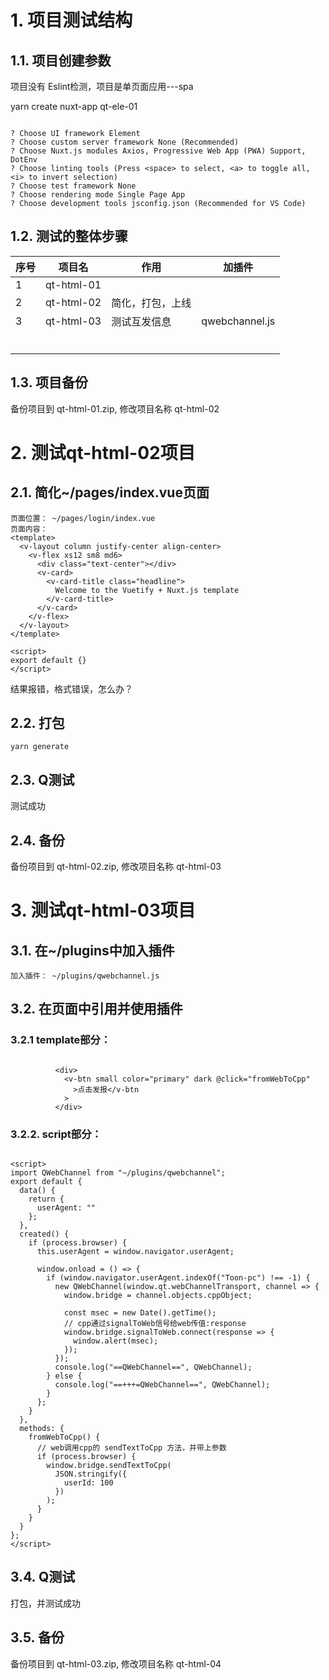 # 1. 项目测试结构

## 1.1. 项目创建参数

项目没有 Eslint检测，项目是单页面应用---spa

yarn create nuxt-app qt-ele-01

```

? Choose UI framework Element
? Choose custom server framework None (Recommended)
? Choose Nuxt.js modules Axios, Progressive Web App (PWA) Support, DotEnv
? Choose linting tools (Press <space> to select, <a> to toggle all, <i> to invert selection)
? Choose test framework None
? Choose rendering mode Single Page App
? Choose development tools jsconfig.json (Recommended for VS Code)
```



## 1.2. 测试的整体步骤

| 序号 | 项目名     | 作用             | 加插件         |
| ---- | ---------- | ---------------- | -------------- |
| 1    | qt-html-01 |                  |                |
| 2    | qt-html-02 | 简化，打包，上线 |                |
| 3    | qt-html-03 | 测试互发信息     | qwebchannel.js |
|      |            |                  |                |
|      |            |                  |                |
|      |            |                  |                |
|      |            |                  |                |
|      |            |                  |                |
|      |            |                  |                |

## 1.3. 项目备份

备份项目到 qt-html-01.zip,   修改项目名称 qt-html-02



# 2. 测试qt-html-02项目

## 2.1. 简化~/pages/index.vue页面

```
页面位置： ~/pages/login/index.vue
页面内容：
<template>
  <v-layout column justify-center align-center>
    <v-flex xs12 sm8 md6>
      <div class="text-center"></div>
      <v-card>
        <v-card-title class="headline">
          Welcome to the Vuetify + Nuxt.js template
        </v-card-title>
      </v-card>
    </v-flex>
  </v-layout>
</template>

<script>
export default {}
</script>

```

结果报错，格式错误，怎么办？

## 2.2. 打包

```
yarn generate
```

## 2.3. Q测试

测试成功

## 2.4. 备份

备份项目到 qt-html-02.zip,   修改项目名称 qt-html-03



# 3. 测试qt-html-03项目

## 3.1. 在~/plugins中加入插件

```
加入插件： ~/plugins/qwebchannel.js
```

## 3.2. 在页面中引用并使用插件

### 3.2.1 template部分：

```

          <div>
            <v-btn small color="primary" dark @click="fromWebToCpp"
              >点击发报</v-btn
            >
          </div>
```

### 3.2.2. script部分：

```

<script>
import QWebChannel from "~/plugins/qwebchannel";
export default {
  data() {
    return {
      userAgent: ""
    };
  },
  created() {
    if (process.browser) {
      this.userAgent = window.navigator.userAgent;

      window.onload = () => {
        if (window.navigator.userAgent.indexOf("Toon-pc") !== -1) {
          new QWebChannel(window.qt.webChannelTransport, channel => {
            window.bridge = channel.objects.cppObject;

            const msec = new Date().getTime();
            // cpp通过signalToWeb信号给web传值:response
            window.bridge.signalToWeb.connect(response => {
              window.alert(msec);
            });
          });
          console.log("==QWebChannel==", QWebChannel);
        } else {
          console.log("==+++=QWebChannel==", QWebChannel);
        }
      };
    }
  },
  methods: {
    fromWebToCpp() {
      // web调用cpp的 sendTextToCpp 方法，并带上参数
      if (process.browser) {
        window.bridge.sendTextToCpp(
          JSON.stringify({
            userId: 100
          })
        );
      }
    }
  }
};
</script>

```



## 3.4. Q测试

打包，并测试成功

## 3.5. 备份

备份项目到 qt-html-03.zip,   修改项目名称 qt-html-04















